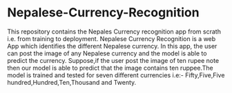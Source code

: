 # Nepalese-Currency-Recognition
This repository contains the Nepales Currency recognition app from scrath i.e. from training to deployment.
Nepalese Currency Recognition is a web App which identifies the different Nepalese currency. In this app, the user can post the image of any Nepalese currency and the model is able to predict the currency. Suppose,if the user post the image of ten rupee note then our model is able to predict that the image contains ten ruppee.The model is trained and tested for seven different currencies i.e:- Fifty,Five,Five hundred,Hundred,Ten,Thousand and Twenty.
